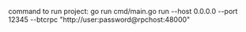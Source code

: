 command to run project: go run cmd/main.go run --host 0.0.0.0 --port 12345 --btcrpc "http://user:password@rpchost:48000"
